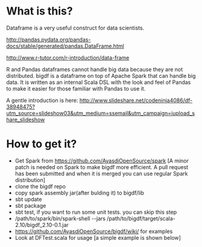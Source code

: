 What is this?
=============
Dataframe is a very useful construct for data scientists.

http://pandas.pydata.org/pandas-docs/stable/generated/pandas.DataFrame.html

http://www.r-tutor.com/r-introduction/data-frame

R and Pandas dataframes cannot handle big data because they are not distributed. bigdf is a dataframe on top of Apache Spark that can handle big data. It is written as an internal Scala DSL with the look and feel of Pandas to make it easier for those familiar with Pandas to use it.

A gentle introduction is here:
http://www.slideshare.net/codeninja4086/df-38948475?utm_source=slideshow03&utm_medium=ssemail&utm_campaign=iupload_share_slideshow


How to get it?
==============
- Get Spark from https://github.com/AyasdiOpenSource/spark [A minor patch is needed on Spark to make bigdf more efficient. A pull request has been submitted and when it is merged you can use regular Spark distribution] 
- clone the bigdf repo
- copy spark assembly jar(after bulding it) to bigdf/lib
- sbt update
- sbt package
- sbt test, if you want to run some unit tests. you can skip this step
- /path/to/spark/bin/spark-shell --jars /path/to/bigdf/target/scala-2.10/bigdf_2.10-0.1.jar 
- https://github.com/AyasdiOpenSource/bigdf/wiki/ for examples
- Look at DFTest.scala for usage [a simple example is shown below]


